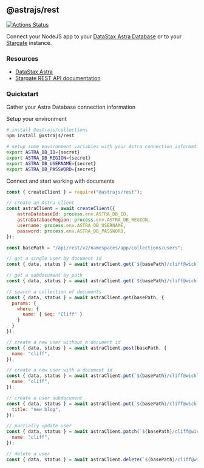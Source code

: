 ## @astrajs/rest

[![Actions Status](https://github.com/kidrecursive/astrajs/workflows/Tests/badge.svg)](https://github.com/kidrecursive/astrajs/actions) 

Connect your NodeJS app to your [DataStax Astra Database](https://astra.datastax.com) or to your [Stargate](https://stargate.io/) instance.

### Resources
- [DataStax Astra](https://astra.datastax.com)
- [Stargate REST API documentation](https://stargate.io/)

### Quickstart

Gather your Astra Database connection information

Setup your environment
```bash
# install @astrajs/collections
npm install @astrajs/rest

# setup some environment variables with your Astra connection information
export ASTRA_DB_ID={secret}
export ASTRA_DB_REGION={secret}
export ASTRA_DB_USERNAME={secret}
export ASTRA_DB_PASSWORD={secret}
```

Connect and start working with documents
```javascript
const { createClient } = require("@astrajs/rest");

// create an Astra client
const astraClient = await createClient({
    astraDatabaseId: process.env.ASTRA_DB_ID,
    astraDatabaseRegion: process.env.ASTRA_DB_REGION,
    username: process.env.ASTRA_DB_USERNAME,
    password: process.env.ASTRA_DB_PASSWORD,
});

const basePath = "/api/rest/v2/namespaces/app/collections/users";

// get a single user by document id
const { data, status } = await astraClient.get(`${basePath}/cliff@wicklow.com`);

// get a subdocument by path
const { data, status } = await astraClient.get(`${basePath}/cliff@wicklow.com/blog/comments`);

// search a collection of documents
const { data, status } = await astraClient.get(basePath, { 
  params: { 
    where: { 
      name: { $eq: "Cliff" }
    }
  }
});

// create a new user without a document id
const { data, status } = await astraClient.post(basePath, {
  name: "cliff",
});

// create a new user with a document id
const { data, status } = await astraClient.put(`${basePath}/cliff@wicklow.com`, {
  name: "cliff",
});

// create a user subdocument
const { data, status } = await astraClient.put(`${basePath}/cliff@wicklow.com/blog`, {
  title: "new blog",
});

// partially update user
const { data, status } = await astraClient.patch(`${basePath}/cliff@wicklow.com`, {
  name: "cliff",
});

// delete a user
const { data, status } = await astraClient.delete(`${basePath}/cliff@wicklow.com`);
```